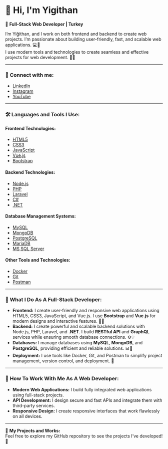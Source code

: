# 👋 Hi, I'm Yigithan

🎯 **Full-Stack Web Developer | Turkey**

I’m Yiğithan, and I work on both frontend and backend to create web projects. I’m passionate about building user-friendly, fast, and scalable web applications. 💻🚀  
I use modern tools and technologies to create seamless and effective projects for web development. 🎨💡

---

### 📱 **Connect with me:**  
- [LinkedIn](https://linkedin.com/in/yiğithan-gümüş-b66060228)  
- [Instagram](https://instagram.com/yigithangumus)  
- [YouTube](https://www.youtube.com/@yigithangumuss)

---

### 🛠️ **Languages and Tools I Use:**

#### **Frontend Technologies:**
- [HTML5](https://www.w3.org/html/)
- [CSS3](https://www.w3schools.com/css/)
- [JavaScript](https://developer.mozilla.org/en-US/docs/Web/JavaScript)
- [Vue.js](https://vuejs.org/)
- [Bootstrap](https://getbootstrap.com)

#### **Backend Technologies:**
- [Node.js](https://nodejs.org)
- [PHP](https://www.php.net)
- [Laravel](https://laravel.com/)
- [C#](https://www.w3schools.com/cs/)
- [.NET](https://dotnet.microsoft.com/)

#### **Database Management Systems:**
- [MySQL](https://www.mysql.com/)
- [MongoDB](https://www.mongodb.com/)
- [PostgreSQL](https://www.postgresql.org)
- [MariaDB](https://mariadb.org/)
- [MS SQL Server](https://www.microsoft.com/en-us/sql-server)

#### **Other Tools and Technologies:**
- [Docker](https://www.docker.com/)
- [Git](https://git-scm.com/)
- [Postman](https://postman.com)

---

### 🌟 **What I Do As A Full-Stack Developer:**

- **Frontend:** I create user-friendly and responsive web applications using HTML5, CSS3, JavaScript, and Vue.js. I use **Bootstrap** and **Vue.js** for modern designs and interactive features. 🎨📱  
- **Backend:** I create powerful and scalable backend solutions with Node.js, PHP, Laravel, and **.NET**. I build **RESTful API** and **GraphQL** services while ensuring smooth database connections. ⚙️💡  
- **Databases:** I manage databases using **MySQL**, **MongoDB**, and **PostgreSQL**, providing efficient and reliable solutions. 📊💾  
- **Deployment:** I use tools like Docker, Git, and Postman to simplify project management, version control, and deployment. 🚀

---

### 💬 **How To Work With Me As A Web Developer:**
- **Modern Web Applications:** I build fully integrated web applications using full-stack projects.  
- **API Development:** I design secure and fast APIs and integrate them with third-party services.  
- **Responsive Design:** I create responsive interfaces that work flawlessly on all devices.

---

🌟 **My Projects and Works:**  
Feel free to explore my GitHub repository to see the projects I’ve developed! 🚀
